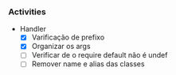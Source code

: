 ### Activities

* Handler
    - [x] Varificação de prefixo
    - [x] Organizar os args
    - [ ] Verificar de o require default não é undef
    - [ ] Remover name e alias das classes
